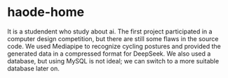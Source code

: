 # haode-home
It is a studendent who study about ai.
The first project participated in a computer design competition, but there are still some flaws in the source code. We used Mediapipe to recognize cycling postures and provided the generated data in a compressed format for DeepSeek. We also used a database, but using MySQL is not ideal; we can switch to a more suitable database later on.

